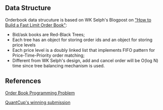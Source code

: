 ## Data Structure
Orderbook data strucuture is based on WK Selph's Blogpost on ["How to Build a Fast Limit Order Book"](https://web.archive.org/web/20110219163448/http://howtohft.wordpress.com/2011/02/15/how-to-build-a-fast-limit-order-book/):

* Bid/ask books are Red-Black Trees;
* Each tree has an object for storing order ids and an object for storing price levels
* Each price level is a doubly linked list that implements FIFO pattern for Price-Time-Priority order matching;
* Different from WK Selph's design, add and cancel order will be O(log N) time since tree balancing mechanism is used. 



## References
[Order Book Programming Problem](https://web.archive.org/web/20161116104649/http://rgmadvisors.com/problems/orderbook/)

[QuantCup's winning submission](https://web.archive.org/web/20141222151051/https://dl.dropboxusercontent.com/u/3001534/engine.c)

